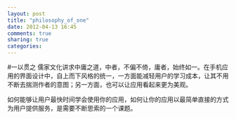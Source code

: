 ```yaml
---
layout: post
title: "philosophy_of_one"
date: 2012-04-13 16:45
comments: true
sharing: true
categories: 
---
```

#一以贯之
儒家文化讲求中庸之道，中者，不偏不倚，庸者，始终如一。在手机应用的界面设计中，自上而下风格的统一，一方面能减轻用户的学习成本，让其不用不断去揣测作者的意图；另一方面，也可以让应用看起来更为美观。

如何能够让用户最快时间学会使用你的应用，如何让你的应用以最简单直接的方式为用户提供服务，是需要不断思索的一个课题。
